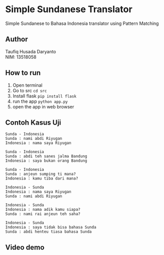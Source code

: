 # Simple Sundanese Translator
Simple Sundanese to Bahasa Indonesia translator using Pattern Matching

## Author
Taufiq Husada Daryanto <br/>
NIM: 13518058 

## How to run
1. Open terminal
2. Go to src `cd src`
3. Install flask `pip install flask`
4. run the app `python app.py`
5. open the app in web browser

## Contoh Kasus Uji
```
Sunda - Indonesia
Sunda : nami abdi Riyugan
Indonesia : nama saya Riyugan
```

```
Sunda - Indonesia
Sunda : abdi teh sanes jalma Bandung
Indonesia : saya bukan orang Bandung
```

```
Sunda - Indonesia
Sunda : anjeun sumping ti mana?
Indonesia : kamu tiba dari mana?
```

```
Indonesia - Sunda
Indonesia : nama saya Riyugan
Sunda : nami abdi Riyugan
```

```
Indonesia - Sunda
Indonesia : nama adik kamu siapa?
Sunda : nami rai anjeun teh saha?
```

```
Indonesia - Sunda
Indonesia : saya tidak bisa bahasa Sunda
Sunda : abdi henteu tiasa bahasa Sunda
```

## Video demo


